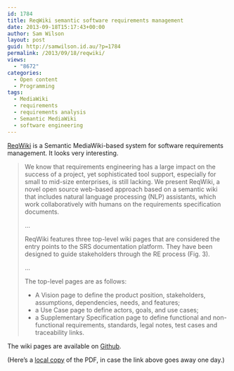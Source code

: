 ```yaml
---
id: 1784
title: ReqWiki semantic software requirements management
date: 2013-09-18T15:17:43+00:00
author: Sam Wilson
layout: post
guid: http://samwilson.id.au/?p=1784
permalink: /2013/09/18/reqwiki/
views:
  - "8672"
categories:
  - Open content
  - Programming
tags:
  - MediaWiki
  - requirements
  - requirements analysis
  - Semantic MediaWiki
  - software engineering
---
```

[ReqWiki](http://www.semanticsoftware.info/reqwiki) is a Semantic MediaWiki-based system for software requirements management. It looks very interesting.

> We know that requirements engineering has a large impact on the success of a project, yet sophisticated tool support, especially for small to mid-size enterprises, is still lacking. We present ReqWiki, a novel open source web-based approach based on a semantic wiki that includes natural language processing (NLP) assistants, which work collaboratively with humans on the requirements specification documents.
> 
> &#8230;
> 
> ReqWiki features three top-level wiki pages that are considered the entry points to the SRS documentation platform. They have been designed to guide stakeholders through the RE process (Fig. 3).
> 
> &#8230;
> 
> The top-level pages are as follows:
> 
>   * A Vision page to define the product position, stakeholders, assumptions, dependencies, needs, and features;
>   * a Use Case page to define actors, goals, and use cases;
>   * a Supplementary Specification page to define functional and non-functional requirements, standards, legal notes, test cases and traceability links.

The wiki pages are available on [Github](https://github.com/SemanticSoftwareLab/ReqWiki).

(Here&#8217;s a [local copy](http://samwilson.id.au/wp-content/uploads/2013/09/reqwiki-compsac13.pdf) of the PDF, in case the link above goes away one day.)